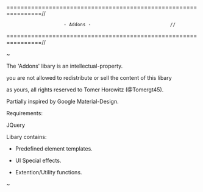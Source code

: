 ================================================================//

                         - Addons -                             //

================================================================//

~

The 'Addons' libary is an intellectual-property.

you are not allowed to redistribute or sell the content of this libary

as yours, all rights reserved to Tomer Horowitz (@Tomergt45).


Partially inspired by Google Material-Design.


Requirements:

JQuery


Libary contains:

- Predefined element templates.

- UI Special effects.

- Extention/Utility functions.

~


